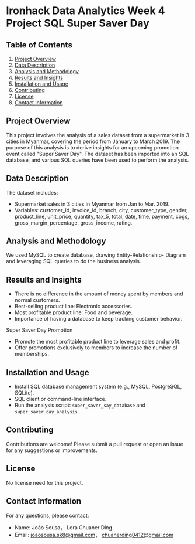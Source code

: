 # Ironhack Data Analytics Week 4 Project SQL Super Saver Day

## Table of Contents
1. [Project Overview](#project-overview)
2. [Data Description](#data-description)
3. [Analysis and Methodology](#analysis-and-methodology)
4. [Results and Insights](#results-and-insights)
5. [Installation and Usage](#installation-and-usage)
6. [Contributing](#contributing)
7. [License](#license)
8. [Contact Information](#contact-information)

## Project Overview 
This project involves the analysis of a sales dataset from a supermarket in 3 cities in Myanmar, covering the period from January to March 2019. The purpose of this analysis is to derive insights for an upcoming promotion event called "Super Saver Day". The dataset has been imported into an SQL database, and various SQL queries have been used to perform the analysis.

## Data Description 
The dataset includes:
- Supermarket sales in 3 cities in Myanmar from Jan to Mar. 2019.
- Variables: customer_id, invoice_id, branch, city, customer_type, gender, product_line, unit_price, quantity, tax_5, total, date, time, payment, cogs, gross_margin_percentage, gross_income, rating.

## Analysis and Methodology
We used MySQL to create database, drawing Entity-Relationship- Diagram and leveraging SQL queries to do the business analysis. 

## Results and Insights
- There is no difference in the amount of money spent by members and normal customers.
- Best-selling product line: Electronic accessories.
- Most profitable product line: Food and beverage.
- Importance of having a database to keep tracking customer behavior.

Super Saver Day Promotion
- Promote the most profitable product line to leverage sales and profit.
- Offer promotions exclusively to members to increase the number of memberships.

## Installation and Usage
- Install SQL database management system (e.g., MySQL, PostgreSQL, SQLite).
- SQL client or command-line interface. 
- Run the analysis script: `super_saver_say_database` and `super_saver_day_analysis`.

## Contributing
Contributions are welcome! Please submit a pull request or open an issue for any suggestions or improvements.

## License
No license need for this project.

## Contact Information
For any questions, please contact:
- Name: João Sousa， Lora Chuaner Ding
- Email: joaosousa.sk8@gmail.com， chuanerding0412@gmail.com
